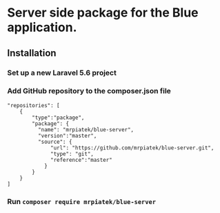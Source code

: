 # Server side package for the Blue application.

## Installation

### Set up a new Laravel 5.6 project

### Add GitHub repository to the composer.json file

```
"repositories": [
    {
        "type":"package",
        "package": {
          "name": "mrpiatek/blue-server",
          "version":"master",
          "source": {
              "url": "https://github.com/mrpiatek/blue-server.git",
              "type": "git",
              "reference":"master"
            }
        }
    }
]
```

### Run `composer require mrpiatek/blue-server`